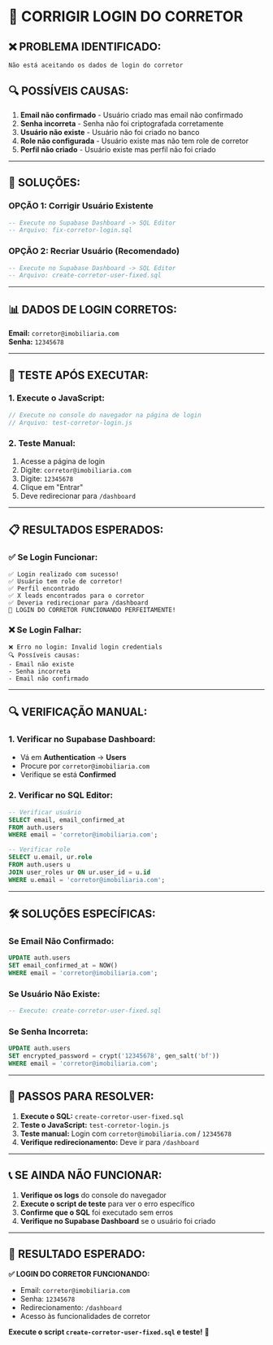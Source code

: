# 🔧 CORRIGIR LOGIN DO CORRETOR

## ❌ **PROBLEMA IDENTIFICADO:**
```
Não está aceitando os dados de login do corretor
```

## 🔍 **POSSÍVEIS CAUSAS:**

1. **Email não confirmado** - Usuário criado mas email não confirmado
2. **Senha incorreta** - Senha não foi criptografada corretamente
3. **Usuário não existe** - Usuário não foi criado no banco
4. **Role não configurada** - Usuário existe mas não tem role de corretor
5. **Perfil não criado** - Usuário existe mas perfil não foi criado

---

## 🚀 **SOLUÇÕES:**

### **OPÇÃO 1: Corrigir Usuário Existente**
```sql
-- Execute no Supabase Dashboard -> SQL Editor
-- Arquivo: fix-corretor-login.sql
```

### **OPÇÃO 2: Recriar Usuário (Recomendado)**
```sql
-- Execute no Supabase Dashboard -> SQL Editor
-- Arquivo: create-corretor-user-fixed.sql
```

---

## 📊 **DADOS DE LOGIN CORRETOS:**

**Email:** `corretor@imobiliaria.com`  
**Senha:** `12345678`

---

## 🧪 **TESTE APÓS EXECUTAR:**

### **1. Execute o JavaScript:**
```javascript
// Execute no console do navegador na página de login
// Arquivo: test-corretor-login.js
```

### **2. Teste Manual:**
1. Acesse a página de login
2. Digite: `corretor@imobiliaria.com`
3. Digite: `12345678`
4. Clique em "Entrar"
5. Deve redirecionar para `/dashboard`

---

## 📋 **RESULTADOS ESPERADOS:**

### **✅ Se Login Funcionar:**
```
✅ Login realizado com sucesso!
✅ Usuário tem role de corretor!
✅ Perfil encontrado
✅ X leads encontrados para o corretor
✅ Deveria redirecionar para /dashboard
🎉 LOGIN DO CORRETOR FUNCIONANDO PERFEITAMENTE!
```

### **❌ Se Login Falhar:**
```
❌ Erro no login: Invalid login credentials
🔍 Possíveis causas:
- Email não existe
- Senha incorreta
- Email não confirmado
```

---

## 🔍 **VERIFICAÇÃO MANUAL:**

### **1. Verificar no Supabase Dashboard:**
- Vá em **Authentication** → **Users**
- Procure por `corretor@imobiliaria.com`
- Verifique se está **Confirmed**

### **2. Verificar no SQL Editor:**
```sql
-- Verificar usuário
SELECT email, email_confirmed_at 
FROM auth.users 
WHERE email = 'corretor@imobiliaria.com';

-- Verificar role
SELECT u.email, ur.role 
FROM auth.users u
JOIN user_roles ur ON ur.user_id = u.id
WHERE u.email = 'corretor@imobiliaria.com';
```

---

## 🛠️ **SOLUÇÕES ESPECÍFICAS:**

### **Se Email Não Confirmado:**
```sql
UPDATE auth.users 
SET email_confirmed_at = NOW()
WHERE email = 'corretor@imobiliaria.com';
```

### **Se Usuário Não Existe:**
```sql
-- Execute: create-corretor-user-fixed.sql
```

### **Se Senha Incorreta:**
```sql
UPDATE auth.users 
SET encrypted_password = crypt('12345678', gen_salt('bf'))
WHERE email = 'corretor@imobiliaria.com';
```

---

## 🎯 **PASSOS PARA RESOLVER:**

1. **Execute o SQL:** `create-corretor-user-fixed.sql`
2. **Teste o JavaScript:** `test-corretor-login.js`
3. **Teste manual:** Login com `corretor@imobiliaria.com` / `12345678`
4. **Verifique redirecionamento:** Deve ir para `/dashboard`

---

## 📞 **SE AINDA NÃO FUNCIONAR:**

1. **Verifique os logs** do console do navegador
2. **Execute o script de teste** para ver o erro específico
3. **Confirme que o SQL** foi executado sem erros
4. **Verifique no Supabase Dashboard** se o usuário foi criado

---

## 🎉 **RESULTADO ESPERADO:**

**✅ LOGIN DO CORRETOR FUNCIONANDO:**
- Email: `corretor@imobiliaria.com`
- Senha: `12345678`
- Redirecionamento: `/dashboard`
- Acesso às funcionalidades de corretor

**Execute o script `create-corretor-user-fixed.sql` e teste!** 🚀





